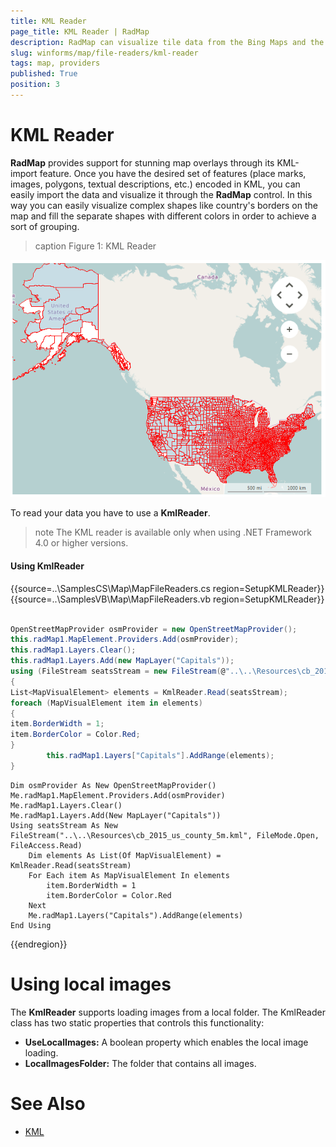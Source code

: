 ```yaml
---
title: KML Reader
page_title: KML Reader | RadMap
description: RadMap can visualize tile data from the Bing Maps and the OpenStreetMaps REST services as well as from the local file system.
slug: winforms/map/file-readers/kml-reader
tags: map, providers
published: True
position: 3 
---
```


# KML Reader

__RadMap__ provides support for stunning map overlays through its KML-import feature. Once you have the desired set of features (place marks, images, polygons, textual descriptions, etc.) encoded in KML, you can easily import the data and visualize it through the __RadMap__ control. In this way you can easily visualize complex shapes like country's borders on the map and fill the separate shapes with different colors in order to achieve a sort of grouping.

>caption Figure 1: KML Reader

![map-file-readers-kml-reader 001](images/map-file-readers-kml-reader001.png)

To read your data you have to use a __KmlReader__.

>note The KML reader is available only when using .NET Framework 4.0 or higher versions.

#### Using KmlReader

{{source=..\SamplesCS\Map\MapFileReaders.cs region=SetupKMLReader}} 
{{source=..\SamplesVB\Map\MapFileReaders.vb region=SetupKMLReader}}

````C#
        
OpenStreetMapProvider osmProvider = new OpenStreetMapProvider();
this.radMap1.MapElement.Providers.Add(osmProvider);
this.radMap1.Layers.Clear();
this.radMap1.Layers.Add(new MapLayer("Capitals"));
using (FileStream seatsStream = new FileStream(@"..\..\Resources\cb_2015_us_county_5m.kml", FileMode.Open, FileAccess.Read))
{
List<MapVisualElement> elements = KmlReader.Read(seatsStream);
foreach (MapVisualElement item in elements)
{
item.BorderWidth = 1;
item.BorderColor = Color.Red;
}
        this.radMap1.Layers["Capitals"].AddRange(elements);
}

````
````VB.NET
Dim osmProvider As New OpenStreetMapProvider()
Me.radMap1.MapElement.Providers.Add(osmProvider)
Me.radMap1.Layers.Clear()
Me.radMap1.Layers.Add(New MapLayer("Capitals"))
Using seatsStream As New FileStream("..\..\Resources\cb_2015_us_county_5m.kml", FileMode.Open, FileAccess.Read)
    Dim elements As List(Of MapVisualElement) = KmlReader.Read(seatsStream)
    For Each item As MapVisualElement In elements
        item.BorderWidth = 1
        item.BorderColor = Color.Red
    Next
    Me.radMap1.Layers("Capitals").AddRange(elements)
End Using

````

{{endregion}} 


# Using local images

The __KmlReader__ supports loading images from a local folder. The KmlReader class has two static properties that controls this functionality:

* __UseLocalImages:__ A boolean property which enables the local image loading.
* __LocalImagesFolder:__ The folder that contains all images. 


# See Also
* [KML](https://developers.google.com/kml/documentation/?csw=1)

 

 
